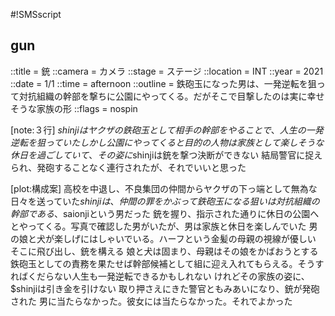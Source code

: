 #!SMSscript

## gun

::title = 銃
::camera = カメラ
::stage = ステージ
::location = INT
::year = 2021
::date = 1/1
::time = afternoon
::outline = 鉄砲玉になった男は、一発逆転を狙って対抗組織の幹部を撃ちに公園にやってくる。だがそこで目撃したのは実に幸せそうな家族の形
::flags = nospin

[note:３行]
$shinjiはヤクザの鉄砲玉として相手の幹部をやることで、人生の一発逆転を狙っていた
しかし公園にやってくると目的の人物は家族として楽しそうな休日を過ごしていて、その姿に$shinjiは銃を撃つ決断ができない
結局警官に捉えられ、発砲することなく連行されたが、それでいいと思った

[plot:構成案]
高校を中退し、不良集団の仲間からヤクザの下っ端として無為な日々を送っていた$shinjiは、仲間の罪をかぶって鉄砲玉になる
狙いは対抗組織の幹部である、$saionjiという男だった
銃を握り、指示された通りに休日の公園へとやってくる。写真で確認した男がいたが、男は家族と休日を楽しんでいた
男の娘と犬が楽しげにはしゃいでいる。ハーフという金髪の母親の視線が優しい
そこに飛び出し、銃を構える
娘と犬は固まり、母親はその娘をかばおうとする
鉄砲玉としての責務を果たせば幹部候補として組に迎え入れてもらえる。そうすればくだらない人生も一発逆転できるかもしれない
けれどその家族の姿に、$shinjiは引き金を引けない
取り押さえにきた警官ともみあいになり、銃が発砲された
男に当たらなかった。彼女には当たらなかった。それでよかった
